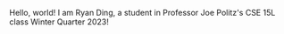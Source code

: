 Hello, world! I am Ryan Ding, a student in Professor Joe Politz's CSE 15L class Winter Quarter 2023!
